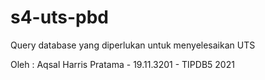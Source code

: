 # s4-uts-pbd
Query database yang diperlukan untuk menyelesaikan UTS

Oleh : Aqsal Harris Pratama - 19.11.3201 - TIPDB5
2021
